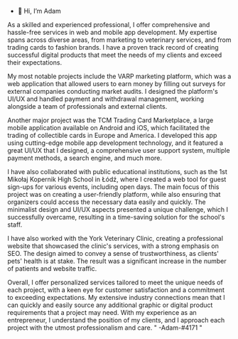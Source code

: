 - 👋 Hi, I’m Adam

As a skilled and experienced professional, I offer comprehensive and hassle-free services in web and mobile app development. My expertise spans across diverse areas, from marketing to veterinary services, and from trading cards to fashion brands. I have a proven track record of creating successful digital products that meet the needs of my clients and exceed their expectations.

My most notable projects include the VARP marketing platform, which was a web application that allowed users to earn money by filling out surveys for external companies conducting market audits. I designed the platform's UI/UX and handled payment and withdrawal management, working alongside a team of professionals and external clients. 

Another major project was the TCM Trading Card Marketplace, a large mobile application available on Android and iOS, which facilitated the trading of collectible cards in Europe and America. I developed this app using cutting-edge mobile app development technology, and it featured a great UI/UX that I designed, a comprehensive user support system, multiple payment methods, a search engine, and much more.

I have also collaborated with public educational institutions, such as the 1st Mikołaj Kopernik High School in Łódź, where I created a web tool for guest sign-ups for various events, including open days. The main focus of this project was on creating a user-friendly platform, while also ensuring that organizers could access the necessary data easily and quickly. The minimalist design and UI/UX aspects presented a unique challenge, which I successfully overcame, resulting in a time-saving solution for the school's staff.

I have also worked with the York Veterinary Clinic, creating a professional website that showcased the clinic's services, with a strong emphasis on SEO. The design aimed to convey a sense of trustworthiness, as clients' pets' health is at stake. The result was a significant increase in the number of patients and website traffic.

Overall, I offer personalized services tailored to meet the unique needs of each project, with a keen eye for customer satisfaction and a commitment to exceeding expectations. My extensive industry connections mean that I can quickly and easily source any additional graphic or digital product requirements that a project may need. With my experience as an entrepreneur, I understand the position of my clients, and I approach each project with the utmost professionalism and care.
" -Adam-#4171 "

<!---
Rig-21/Rig-21 is a ✨ special ✨ repository because its `README.md` (this file) appears on your GitHub profile.
You can click the Preview link to take a look at your changes.
--->
